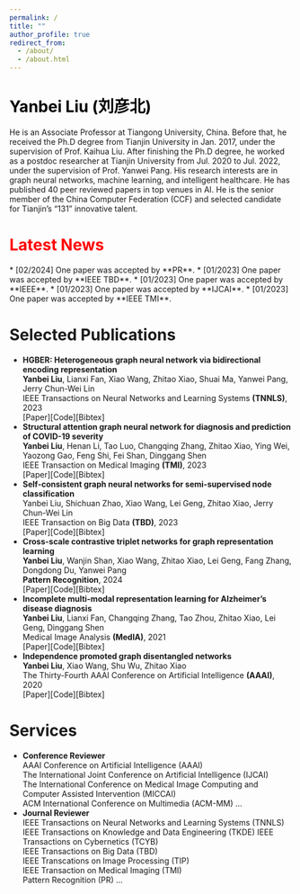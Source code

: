 ```yaml
---
permalink: /
title: ""
author_profile: true
redirect_from: 
  - /about/
  - /about.html
---
```


<h1 style="color: #000000;">Yanbei Liu (刘彦北)</h1>
He is an Associate Professor at Tiangong University, China. Before that, he received the Ph.D degree from Tianjin University in Jan. 2017, under the supervision of Prof. Kaihua Liu. After finishing the Ph.D degree, he worked as a postdoc researcher at Tianjin University from Jul. 2020 to Jul. 2022, under the supervision of Prof. Yanwei Pang. His research interests are in graph neural networks, machine learning, and intelligent healthcare. He has published 40 peer reviewed papers in top venues in AI. He is the senior member of the China Computer Federation (CCF) and selected candidate for Tianjin’s “131” innovative talent.

<h1 style="color: #FF0000;">Latest News</h1>
* [02/2024] One paper was accepted by **PR**.
* [01/2023] One paper was accepted by **IEEE TBD**.
* [01/2023] One paper was accepted by **IEEE**. 
* [01/2023] One paper was accepted by **IJCAI**.
* [01/2023] One paper was accepted by **IEEE TMI**.


Selected Publications
======
* **HGBER: Heterogeneous graph neural network via bidirectional encoding representation** <br>
**Yanbei Liu**, Lianxi Fan, Xiao Wang, Zhitao Xiao, Shuai Ma, Yanwei Pang, Jerry Chun-Wei Lin <br>
IEEE Transactions on Neural Networks and Learning Systems **(TNNLS)**, 2023 <br>
[Paper][Code][Bibtex]
* **Structural attention graph neural network for diagnosis and prediction of COVID-19 severity** <br>
**Yanbei Liu**, Henan Li, Tao Luo, Changqing Zhang, Zhitao Xiao, Ying Wei, Yaozong Gao, Feng Shi, Fei Shan, Dinggang Shen <br>
IEEE Transaction on Medical Imaging **(TMI)**, 2023 <br>
[Paper][Code][Bibtex]
* **Self-consistent graph neural networks for semi-supervised node classification** <br>
Yanbei Liu, Shichuan Zhao, Xiao Wang, Lei Geng, Zhitao Xiao, Jerry Chun-Wei Lin <br>
IEEE Transaction on Big Data **(TBD)**, 2023 <br>
[Paper][Code][Bibtex]
* **Cross-scale contrastive triplet networks for graph representation learning** <br>
**Yanbei Liu**, Wanjin Shan, Xiao Wang, Zhitao Xiao, Lei Geng, Fang Zhang, Dongdong Du, Yanwei Pang <br>
**Pattern Recognition**, 2024 <br>
[Paper][Code][Bibtex]
* **Incomplete multi-modal representation learning for Alzheimer’s disease diagnosis** <br>
**Yanbei Liu**, Lianxi Fan, Changqing Zhang, Tao Zhou, Zhitao Xiao, Lei Geng, Dinggang Shen <br>
Medical Image Analysis **(MedIA)**, 2021 <br>
[Paper][Code][Bibtex]
* **Independence promoted graph disentangled networks** <br>
**Yanbei Liu**, Xiao Wang, Shu Wu, Zhitao Xiao <br>
The Thirty-Fourth AAAI Conference on Artificial Intelligence **(AAAI)**, 2020 <br>
[Paper][Code][Bibtex]


Services
======
* **Conference Reviewer** <br>
AAAI Conference on Artificial Intelligence (AAAI)  
The International Joint Conference on Artificial Intelligence (IJCAI)  
The International Conference on Medical Image Computing and Computer Assisted Intervention (MICCAI)  
ACM International Conference on Multimedia (ACM-MM) ...
* **Journal Reviewer** <br>
IEEE Transactions on Neural Networks and Learning Systems (TNNLS)  
IEEE Transactions on Knowledge and Data Engineering (TKDE) 
IEEE Transactions on Cybernetics (TCYB)  
IEEE Transactions on Big Data (TBD)  
IEEE Transcations on Image Processing (TIP)  
IEEE Transaction on Medical Imaging (TMI)  
Pattern Recognition (PR) ...
